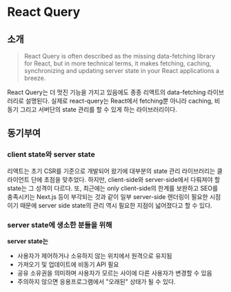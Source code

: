 # React Query

## 소개

> React Query is often described as the missing data-fetching library for React, but in more technical terms, it makes fetching, caching, synchronizing and updating server state in your React applications a breeze.

React Query는 더 멋진 기능을 가지고 있음에도 종종 리액트의 data-fetching 라이브러리로 설명된다. 실제로 react-query는 React에서 fetching뿐 아니라 caching, 비동기 그리고 서버단의 state 관리를 할 수 있게 하는 라이브러리이다.

## 동기부여

### client state와 server state

리액트는 초기 CSR를 기준으로 개발되어 왔기에 대부분의 state 관리 라이브러리는 클라이언트 단에 초점을 맞추었다. 하지만, client-side와 server-side에서 다뤄져야 할 state는 그 성격이 다르다. 
또, 최근에는 only client-side의 한계를 보완하고 SEO를 충족시키는 Next.js 등이 부각되는 것과 같이 일부 server-side 렌더링이 필요한 시점이기 때문에 server side state의 관리 역시 필요한 지점이 넓어졌다고 할 수 있다.

### server state에 생소한 분들을 위해

**server state는**

- 사용자가 제어하거나 소유하지 않는 위치에서 원격으로 유지됨
- 가져오기 및 업데이트에 비동기 API 필요
- 공유 소유권을 의미하며 사용자가 모르는 사이에 다른 사용자가 변경할 수 있음
- 주의하지 않으면 응용프로그램에서 "오래된" 상태가 될 수 있다.
